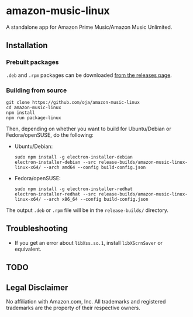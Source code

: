 # amazon-music-linux
A standalone app for Amazon Prime Music/Amazon Music Unlimited.

## Installation

### Prebuilt packages
`.deb` and `.rpm` packages can be downloaded [from the releases page](https://github.com/oja/amazon-music-linux/releases).

### Building from source
```
git clone https://github.com/oja/amazon-music-linux
cd amazon-music-linux
npm install
npm run package-linux
```

Then, depending on whether you want to build for Ubuntu/Debian or Fedora/openSUSE, do the following:

- Ubuntu/Debian:
  ```
  sudo npm install -g electron-installer-debian
  electron-installer-debian --src release-builds/amazon-music-linux-linux-x64/ --arch amd64 --config build-config.json
  ```

- Fedora/openSUSE:
  ```
  sudo npm install -g electron-installer-redhat
  electron-installer-redhat --src release-builds/amazon-music-linux-linux-x64/ --arch x86_64 --config build-config.json
  ```

The output `.deb` or `.rpm` file will be in the `release-builds/` directory.

## Troubleshooting
- If you get an error about `libXss.so.1`, install `libXScrnSaver` or equivalent.

## TODO

## Legal Disclaimer
No affiliation with Amazon.com, Inc. All trademarks and registered trademarks are the property of their respective owners.
